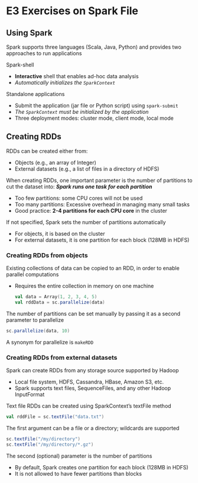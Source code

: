 # E3 Exercises on Spark File

## Using Spark

Spark supports three languages (Scala, Java, Python) and provides two approaches to run applications

Spark-shell
  - **Interactive** shell that enables ad-hoc data analysis
  - _Automatically initializes the `SparkContext`_

Standalone applications
  - Submit the application (jar file or Python script) using `spark-submit`
  - _The `SparkContext` must be initialized by the application_
  - Three deployment modes: cluster mode, client mode, local mode

## Creating RDDs

RDDs can be created either from:
  - Objects (e.g., an array of Integer)
  - External datasets (e.g., a list of files in a directory of HDFS)

When creating RDDs, one important parameter is the number of
partitions to cut the dataset into: **_Spark runs one task for each partition_**
  - Too few partitions: some CPU cores will not be used
  - Too many partitions: Excessive overhead in managing many small tasks
  - Good practice: **2-4 partitions for each CPU core** in the cluster

If not specified, Spark sets the number of partitions automatically
  - For objects, it is based on the cluster
  - For external datasets, it is one partition for each block (128MB in HDFS)

### Creating RDDs from objects

Existing collections of data can be copied to an RDD, in order to enable parallel computations
  - Requires the entire collection in memory on one machine
    ```scala
    val data = Array(1, 2, 3, 4, 5)
    val rddData = sc.parallelize(data)
    ```

The number of partitions can be set manually by passing it as a second parameter to parallelize

```scala
sc.parallelize(data, 10)
```

A synonym for parallelize is `makeRDD`

### Creating RDDs from external datasets

Spark can create RDDs from any storage source supported by Hadoop
  - Local file system, HDFS, Cassandra, HBase, Amazon S3, etc.
  - Spark supports text files, SequenceFiles, and any other Hadoop InputFormat

Text file RDDs can be created using SparkContext’s textFile method

```scala
val rddFile = sc.textFile("data.txt")
```

The first argument can be a file or a directory; wildcards are supported

```scala
sc.textFile("/my/directory")
sc.textFile("/my/directory/*.gz")
```

The second (optional) parameter is the number of partitions
  - By default, Spark creates one partition for each block (128MB in HDFS)
  - It is not allowed to have fewer partitions than blocks
